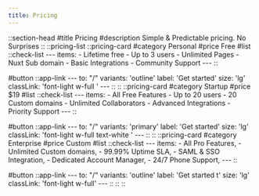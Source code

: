 ```yaml
---
title: Pricing
---
```


::section-head
#title
Pricing
#description
Simple & Predictable pricing. No Surprises
::
::pricing-list
  ::pricing-card
  #category
  Personal
  #price
  Free
  #list
    ::check-list
    ---
    items:
    - Lifetime free
    - Up to 3 users
    - Unlimited Pages
    - Nuxt Sub domain
    - Basic Integrations
    - Community Support
    ---
    ::

  #button
    ::app-link
    ---
    to: "/"
    variants: 'outline'
    label: 'Get started'
    size: 'lg'
    classLink: 'font-light w-full '
    ---
    ::
  ::
  ::pricing-card
  #category
  Startup
  #price
  $19
  #list
    ::check-list
    ---
    items:
    - All Free Features
    - Up to 20 users
    - 20 Custom domains
    - Unlimited Collaborators
    - Advanced Integrations
    - Priority Support
    ---
    ::

  #button
    ::app-link
    ---
    to: "/"
    variants: 'primary'
    label: 'Get started'
    size: 'lg'
    classLink: 'font-light w-full text-white '
    ---
    ::
  ::
  ::pricing-card
  #category
  Enterprise
  #price
  Custom
  #list
    ::check-list
    ---
    items:
    - All Pro Features,
    - Unlimited Custom domains,
    - 99.99% Uptime SLA,
    - SAML & SSO Integration,
    - Dedicated Account Manager,
    - 24/7 Phone Support,
    ---
    ::

  #button
    ::app-link
    ---
    to: "/"
    variants: 'outline'
    label: 'Get started t'
    size: 'lg'
    classLink: 'font-light w-full'
    ---
    ::
  ::
::
